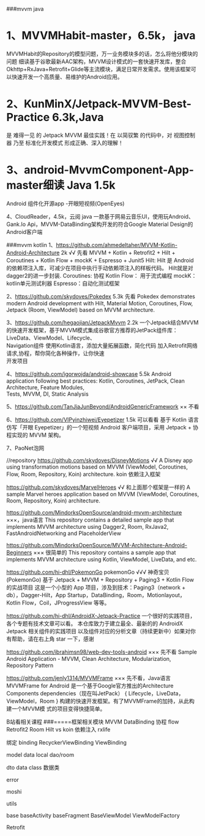 ###mvvm java
# 1、MVVMHabit-master，6.5k， java
MVVMHabit的Repository的模型问题，万一业务模块多的话，怎么将他分模块的问题
细读基于谷歌最新AAC架构，MVVM设计模式的一套快速开发库，整合Okhttp+RxJava+Retrofit+Glide等主流模块，满足日常开发需求。使用该框架可以快速开发一个高质量、易维护的Android应用。

# 2、KunMinX/Jetpack-MVVM-Best-Practice 6.3k,Java
是 难得一见 的 Jetpack MVVM 最佳实践！在 以简驭繁 的代码中，对 视图控制器 乃至 标准化开发模式 形成正确、深入的理解！

# 3、android-MvvmComponent-App-master细读 Java 1.5k
Android 组件化开源app -开眼短视频(OpenEyes)

4、CloudReader，4.5k，云阅 java
一款基于网易云音乐UI，使用玩Android、Gank.Io Api，MVVM-DataBinding架构开发的符合Google Material Design的Android客户端

###mvvm kotlin
1、https://github.com/ahmedeltaher/MVVM-Kotlin-Android-Architecture 2k √√  先看
MVVM + Kotlin + Retrofit2 + Hilt + Coroutines + Kotlin Flow + mockK + Espresso + Junit5
Hilt:  Hilt 是 Android 的依赖项注入库，可减少在项目中执行手动依赖项注入的样板代码。
       Hilt就是对dagger2的进一步封装.
Coroutines: 协程
Kotlin Flow： 用于流式编程
mockK：kotlin单元测试利器
Espresso：自动化测试框架

2、https://github.com/skydoves/Pokedex 5.3k  先看
Pokedex demonstrates modern Android development with Hilt, Material Motion, Coroutines, Flow,  
Jetpack (Room, ViewModel) based on MVVM architecture.

3、https://github.com/hegaojian/JetpackMvvm 2.2k
一个Jetpack结合MVVM的快速开发框架，基于MVVM模式集成谷歌官方推荐的JetPack组件库：LiveData、ViewModel、Lifecycle、  
Navigation组件 使用Kotlin语言，添加大量拓展函数，简化代码 加入Retrofit网络请求,协程，帮你简化各种操作，让你快速  
开发项目

4、https://github.com/igorwojda/android-showcase 5.5k
Android application following best practices: Kotlin, Coroutines, JetPack, Clean Architecture, Feature Modules,  
Tests, MVVM, DI, Static Analysis

5、https://github.com/TanJiaJunBeyond/AndroidGenericFramework ×× 不看

6、https://github.com/VIPyinzhiwei/Eyepetizer 1.5k 可以看看
基于 Kotlin 语言仿写「开眼 Eyepetizer」的一个短视频 Android 客户端项目，采用 Jetpack + 协程实现的 MVVM 架构。

7、PaoNet泡网

//repository
https://github.com/skydoves/DisneyMotions √√
A Disney app using transformation motions based on MVVM (ViewModel, Coroutines, Flow, Room, Repository, Koin) architecture.
koin 依赖注入框架

https://github.com/skydoves/MarvelHeroes √√ 和上面那个框架是一样的
A sample Marvel heroes application based on MVVM (ViewModel, Coroutines, Room, Repository, Koin) architecture.

https://github.com/MindorksOpenSource/android-mvvm-architecture  ×××，java语言
This repository contains a detailed sample app that implements MVVM architecture using Dagger2, Room, RxJava2, FastAndroidNetworking and PlaceholderView

https://github.com/MindorksOpenSource/MVVM-Architecture-Android-Beginners  ××× 很简单的
This repository contains a sample app that implements MVVM architecture using Kotlin, ViewModel, LiveData, and etc.

https://github.com/hi-dhl/PokemonGo  pokemonGo √√√
神奇宝贝 (PokemonGo) 基于 Jetpack + MVVM + Repository + Paging3 + Kotlin Flow 的实战项目
这是一个小型的 App 项目，涉及到技术：Paging3（network + db），Dagger-Hilt，App Startup，DataBinding，Room，Motionlayout，
Kotlin Flow，Coil，JProgressView 等等。

https://github.com/hi-dhl/AndroidX-Jetpack-Practice
一个很好的实践项目，各个专题有技术文章可以看。
本仓库致力于建立最全、最新的的 AndroidX Jetpack 相关组件的实践项目 以及组件对应的分析文章（持续更新中）如果对你有帮助，请在右上角 
star 一下，感谢

https://github.com/ibrahimsn98/web-dev-tools-android   ××× 先不看
Sample Android Application - MVVM, Clean Architecture, Modularization, Repository Pattern

https://github.com/jenly1314/MVVMFrame  ××× 先不看，Java语言
MVVMFrame for Android 是一个基于Google官方推出的Architecture Components dependencies（现在叫JetPack）
{ Lifecycle，LiveData，ViewModel，Room } 构建的快速开发框架。有了MVVMFrame的加持，从此构建一个MVVM模
式的项目变得快捷简单。

B站看相关课程
###=====框架相关模块
MVVM DataBinding
协程 flow
Retrofit2
Room
Hilt vs koin 依赖注入
rxlife

绑定
binding RecyckerViewBinding
		ViewBinding

model
	data
	local dao/room

dto
data class
数据类

error

moshi

utils

base
 baseActivity
 baseFragment
 BaseViewModel
 ViewModelFactory

Retrofit

